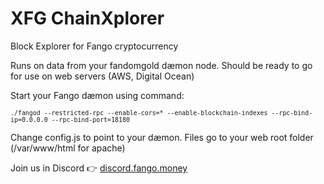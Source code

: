 # XFG ChainXplorer
Block Explorer for Fango cryptocurrency

Runs on data from your fandomgold dæmon node. Should be ready to go for use on web servers (AWS, Digital Ocean)

Start your Fango dæmon using command:

<sup>```./fangod --restricted-rpc --enable-cors=* --enable-blockchain-indexes --rpc-bind-ip=0.0.0.0 --rpc-bind-port=18180```</sup>

Change config.js to point to your dæmon. Files go to your web root folder (/var/www/html for apache)

Join us in Discord :point_right:  [discord.fango.money](http://discord.fango.money)
